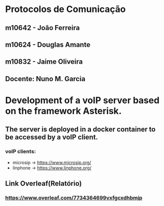 # Protocolos de Comunicação
## m10642 - João Ferreira
## m10624 - Douglas Amante
## m10832 - Jaime Oliveira
## Docente: Nuno M. Garcia


# Development of a voIP server based on the framework Asterisk. 
## The server is deployed in a docker container to be accessed by a voIP client.
### voIP clients:
- microsip -> https://www.microsip.org/
- linphone -> https://www.linphone.org/

## Link Overleaf(Relatório)
### https://www.overleaf.com/7734364699vxfgcxdhbmjp

